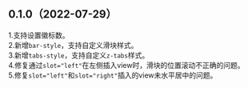 ## 0.1.0（2022-07-29）
1.支持设置徽标数。  
2.新增`bar-style`，支持自定义滑块样式。  
3.新增`tabs-style`，支持自定义`z-tabs`样式。  
4.修复通过`slot="left"`在左侧插入view时，滑块的位置滚动不正确的问题。  
5.修复`slot="left"`和`slot="right"`插入的view未水平居中的问题。
